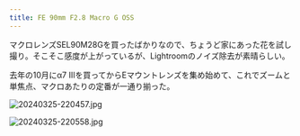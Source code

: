 ```yaml
---
title: FE 90mm F2.8 Macro G OSS
---
```


マクロレンズSEL90M28Gを買ったばかりなので、ちょうど家にあった花を試し撮り。そこそこ感度が上がっているが、Lightroomのノイズ除去が素晴らしい。

去年の10月にα7 IIIを買ってからEマウントレンズを集め始めて、これでズームと単焦点、マクロあたりの定番が一通り揃った。

![20240325-220457.jpg](https://ceshmina-photos.s3.ap-northeast-1.amazonaws.com/medium/202403/20240325-220457.jpg)

![20240325-220558.jpg](https://ceshmina-photos.s3.ap-northeast-1.amazonaws.com/medium/202403/20240325-220558.jpg)
